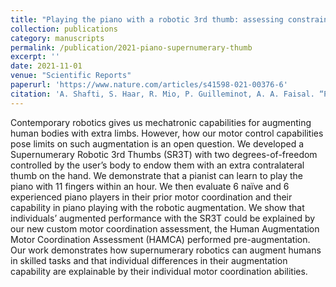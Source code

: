 ```yaml
---
title: "Playing the piano with a robotic 3rd thumb: assessing constraints of human augmentation"
collection: publications
category: manuscripts
permalink: /publication/2021-piano-supernumerary-thumb
excerpt: ''
date: 2021-11-01
venue: "Scientific Reports"
paperurl: 'https://www.nature.com/articles/s41598-021-00376-6'
citation: 'A. Shafti, S. Haar, R. Mio, P. Guilleminot, A. A. Faisal. “Playing the piano with a robotic 3rd thumb: assessing constraints of human augmentation”, Scientific Reports, vol. 11, 21375 (2021).'
---
```


Contemporary robotics gives us mechatronic capabilities for augmenting human bodies with extra limbs. However, how our motor control capabilities pose limits on such augmentation is an open question. We developed a Supernumerary Robotic 3rd Thumbs (SR3T) with two degrees-of-freedom controlled by the user’s body to endow them with an extra contralateral thumb on the hand. We demonstrate that a pianist can learn to play the piano with 11 fingers within an hour. We then evaluate 6 naïve and 6 experienced piano players in their prior motor coordination and their capability in piano playing with the robotic augmentation. We show that individuals’ augmented performance with the SR3T could be explained by our new custom motor coordination assessment, the Human Augmentation Motor Coordination Assessment (HAMCA) performed pre-augmentation. Our work demonstrates how supernumerary robotics can augment humans in skilled tasks and that individual differences in their augmentation capability are explainable by their individual motor coordination abilities.